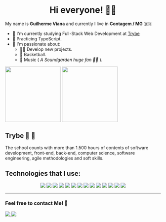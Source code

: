 <h1 align="center"> Hi everyone! 🖖💚</h1>

My name is <strong>Guilherme Viana</strong> and currently I live in <strong>Contagem / MG</strong> 🇧🇷 

- 🚀 I'm currently studying Full-Stack Web Development at <a href="https://www.betrybe.com/">Trybe</a>
- 🌱 Practicing TypeScript.
- 🧡 I'm passionate about:
  <ul>
    <li> 👨‍💻 Develop new projects.</li>
    <li> 🏀 Basketball.</li>
    <li> 🎸 Music (<i> A Soundgarden huge fan 🙋‍♂️ </i>).</li>
  </ul>
<div>
<img height="180em" src="https://github-readme-stats.vercel.app/api?username=guihtryb&show_icons=true&theme=vue-dark&count_private=true"/>
  <img height="180em" src="https://github-readme-stats.vercel.app/api/top-langs/?username=guihtryb&layout=compact&langs_count=7&theme=vue-dark"/>
</div>
<div>

## Trybe 🚀 💚
  <p>
  The school counts with more than 1.500 hours of contents of software development, front-end, back-end, computer science, software engineering, agile methodologies and soft skills.

## Technologies that I use:

 <div align="center">
  <img src="https://img.shields.io/badge/Git-F05032?style=for-the-badge&logo=git&logoColor=white"> <img src="https://img.shields.io/badge/HTML5-E34F26?style=for-the-badge&logo=html5&logoColor=white"> <img src="https://img.shields.io/badge/CSS3-1572B6?style=for-the-badge&logo=css3&logoColor=white"> <img src="https://img.shields.io/badge/JavaScript-F7DF1E?style=for-the-badge&logo=javascript&logoColor=black"> <img src="https://img.shields.io/badge/Jest-C21325?style=for-the-badge&logo=jest&logoColor=white"> <img src="https://img.shields.io/badge/React-20232A?style=for-the-badge&logo=react&logoColor=61DAFB"> <img src="https://img.shields.io/badge/Redux-593D88?style=for-the-badge&logo=redux&logoColor=white"> <img src="https://img.shields.io/badge/Docker-2CA5E0?style=for-the-badge&logo=docker&logoColor=white"> <img src="https://img.shields.io/badge/MySQL-00000F?style=for-the-badge&logo=mysql&logoColor=white"> <img src="https://img.shields.io/badge/Node.js-43853D?style=for-the-badge&logo=node-dot-js&logoColor=white"> <img src="https://img.shields.io/badge/Heroku-430098?style=for-the-badge&logo=heroku&logoColor=white"> <img src="https://img.shields.io/badge/TypeScript-007ACC?style=for-the-badge&logo=typescript&logoColor=white"> <img src="https://img.shields.io/badge/MongoDB-4EA94B?style=for-the-badge&logo=mongodb&logoColor=white"> <img src="https://img.shields.io/badge/Python-3776AB?style=for-the-badge&logo=python&logoColor=white">
  </div>
</div>
 <hr />
  <div align="start">
  
  ### Feel free to contact Me! 👋
  
  <a href="https://www.linkedin.com/in/guilherme-viana-097a7b210" target="_blank">
      <img src="https://img.shields.io/badge/LinkedIn-0077B5?style=for-the-badge&logo=linkedin&logoColor=white" target="_blank"/>
    </a>
  <a href = "mailto:guilhermehviana01@gmail.com">
    <img src="https://img.shields.io/badge/-Gmail-%23333?style=for-the-badge&logo=gmail&logoColor=white" target="_blank">
  </a>
  </div>
